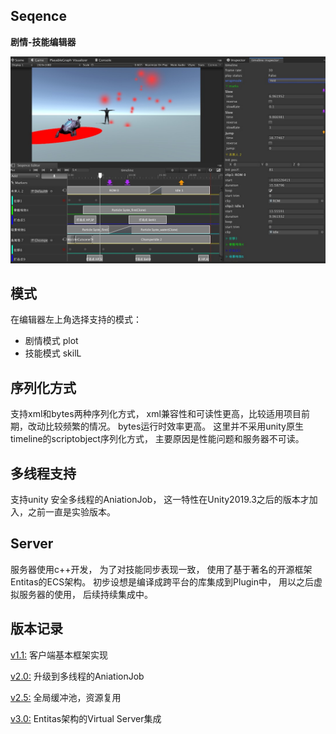 ﻿## Seqence


__剧情-技能编辑器__

<img src=".github/seq.jpg">


## 模式

在编辑器左上角选择支持的模式：

* 剧情模式 plot
* 技能模式 skilL

## 序列化方式

支持xml和bytes两种序列化方式， xml兼容性和可读性更高，比较适用项目前期，改动比较频繁的情况。 bytes运行时效率更高。 这里并不采用unity原生timeline的scriptobject序列化方式， 主要原因是性能问题和服务器不可读。


## 多线程支持

支持unity 安全多线程的AniationJob， 这一特性在Unity2019.3之后的版本才加入，之前一直是实验版本。


## Server

服务器使用c++开发， 为了对技能同步表现一致， 使用了基于著名的开源框架Entitas的ECS架构。 初步设想是编译成跨平台的库集成到Plugin中， 用以之后虚拟服务器的使用， 后续持续集成中。


## 版本记录

[v1.1:][i3]  客户端基本框架实现

[v2.0:][i2]  升级到多线程的AniationJob

[v2.5:][i4]  全局缓冲池，资源复用

[v3.0:][i5]  Entitas架构的Virtual Server集成


[i1]: https://github.com/huailiang/seqence
[i2]: https://github.com/huailiang/seqence/releases/tag/v2.0
[i3]: https://github.com/huailiang/seqence/releases/tag/v1.1
[i4]: https://github.com/huailiang/seqence/releases/tag/v2.5
[i5]: https://github.com/huailiang/seqence/releases/tag/v3.0
